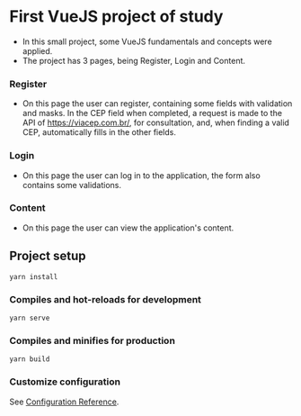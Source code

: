 # First VueJS project of study

- In this small project, some VueJS fundamentals and concepts were applied.
- The project has 3 pages, being Register, Login and Content.

### Register
- On this page the user can register, containing some fields with validation and masks. In the CEP field when completed, a request is made to the API of https://viacep.com.br/, for consultation, and, when finding a valid CEP, automatically fills in the other fields.

### Login
- On this page the user can log in to the application, the form also contains some validations.

### Content
- On this page the user can view the application's content.

## Project setup
```
yarn install
```

### Compiles and hot-reloads for development
```
yarn serve
```

### Compiles and minifies for production
```
yarn build
```

### Customize configuration
See [Configuration Reference](https://cli.vuejs.org/config/).
